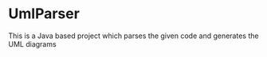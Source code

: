 # UmlParser
This is a Java based project which parses the given code and generates the UML diagrams
